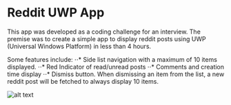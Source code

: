 # Reddit UWP App

This app was developed as a coding challenge for an interview. The premise was to create a simple app to display reddit posts using UWP (Universal Windows Platform) in less than 4 hours.

Some features include:
⋅⋅* Side list navigation with a maximum of 10 items displayed.
⋅⋅* Red Indicator of read/unread posts
⋅⋅* Comments and creation time display
⋅⋅* Dismiss button. When dismissing an item from the list, a new reddit post will be fetched to always display 10 items.

![alt text](http://www.alejozito.com/github_images/uwpCapture.gif "Application screen capture video")

